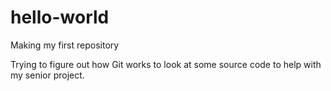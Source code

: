 # hello-world
Making my first repository

Trying to figure out how Git works to look at some source code to help with my senior project.
